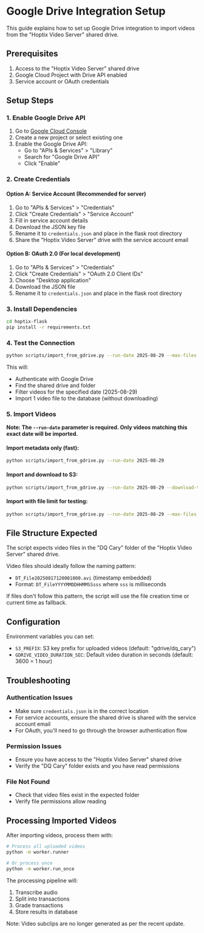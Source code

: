 # Google Drive Integration Setup

This guide explains how to set up Google Drive integration to import videos from the "Hoptix Video Server" shared drive.

## Prerequisites

1. Access to the "Hoptix Video Server" shared drive
2. Google Cloud Project with Drive API enabled
3. Service account or OAuth credentials

## Setup Steps

### 1. Enable Google Drive API

1. Go to [Google Cloud Console](https://console.cloud.google.com/)
2. Create a new project or select existing one
3. Enable the Google Drive API:
   - Go to "APIs & Services" > "Library"
   - Search for "Google Drive API"
   - Click "Enable"

### 2. Create Credentials

#### Option A: Service Account (Recommended for server)
1. Go to "APIs & Services" > "Credentials"
2. Click "Create Credentials" > "Service Account"
3. Fill in service account details
4. Download the JSON key file
5. Rename it to `credentials.json` and place in the flask root directory
6. Share the "Hoptix Video Server" drive with the service account email

#### Option B: OAuth 2.0 (For local development)
1. Go to "APIs & Services" > "Credentials"
2. Click "Create Credentials" > "OAuth 2.0 Client IDs"
3. Choose "Desktop application"
4. Download the JSON file
5. Rename it to `credentials.json` and place in the flask root directory

### 3. Install Dependencies

```bash
cd hoptix-flask
pip install -r requirements.txt
```

### 4. Test the Connection

```bash
python scripts/import_from_gdrive.py --run-date 2025-08-29 --max-files 1
```

This will:
- Authenticate with Google Drive
- Find the shared drive and folder
- Filter videos for the specified date (2025-08-29)
- Import 1 video file to the database (without downloading)

### 5. Import Videos

**Note: The `--run-date` parameter is required. Only videos matching this exact date will be imported.**

#### Import metadata only (fast):
```bash
python scripts/import_from_gdrive.py --run-date 2025-08-29
```

#### Import and download to S3:
```bash
python scripts/import_from_gdrive.py --run-date 2025-08-29 --download-to-s3
```

#### Import with file limit for testing:
```bash
python scripts/import_from_gdrive.py --run-date 2025-08-29 --max-files 3
```

## File Structure Expected

The script expects video files in the "DQ Cary" folder of the "Hoptix Video Server" shared drive.

Video files should ideally follow the naming pattern:
- `DT_File20250817120001000.avi` (timestamp embedded)
- Format: `DT_FileYYYYMMDDHHMMSSsss` where `sss` is milliseconds

If files don't follow this pattern, the script will use the file creation time or current time as fallback.

## Configuration

Environment variables you can set:

- `S3_PREFIX`: S3 key prefix for uploaded videos (default: "gdrive/dq_cary")
- `GDRIVE_VIDEO_DURATION_SEC`: Default video duration in seconds (default: 3600 = 1 hour)

## Troubleshooting

### Authentication Issues
- Make sure `credentials.json` is in the correct location
- For service accounts, ensure the shared drive is shared with the service account email
- For OAuth, you'll need to go through the browser authentication flow

### Permission Issues
- Ensure you have access to the "Hoptix Video Server" shared drive
- Verify the "DQ Cary" folder exists and you have read permissions

### File Not Found
- Check that video files exist in the expected folder
- Verify file permissions allow reading

## Processing Imported Videos

After importing videos, process them with:

```bash
# Process all uploaded videos
python -m worker.runner

# Or process once
python -m worker.run_once
```

The processing pipeline will:
1. Transcribe audio
2. Split into transactions
3. Grade transactions
4. Store results in database

Note: Video subclips are no longer generated as per the recent update.
